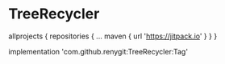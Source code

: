 # TreeRecycler
allprojects {
		repositories {
			...
			maven { url 'https://jitpack.io' }
		}
	}
  
  implementation 'com.github.renygit:TreeRecycler:Tag'
